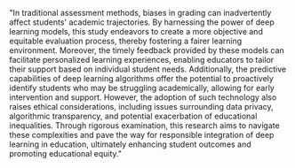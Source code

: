 "In traditional assessment methods, biases in grading can inadvertently affect students' academic trajectories. By harnessing the power of deep learning models, this study endeavors to create a more objective and equitable evaluation process, thereby fostering a fairer learning environment. Moreover, the timely feedback provided by these models can facilitate personalized learning experiences, enabling educators to tailor their support based on individual student needs. Additionally, the predictive capabilities of deep learning algorithms offer the potential to proactively identify students who may be struggling academically, allowing for early intervention and support. However, the adoption of such technology also raises ethical considerations, including issues surrounding data privacy, algorithmic transparency, and potential exacerbation of educational inequalities. Through rigorous examination, this research aims to navigate these complexities and pave the way for responsible integration of deep learning in education, ultimately enhancing student outcomes and promoting educational equity."
